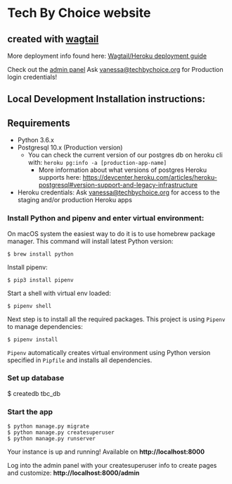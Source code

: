 # Tech By Choice website

## created with [wagtail](https://wagtail.io/)

More deployment info found here: [Wagtail/Heroku deployment guide](https://wagtail.io/blog/wagtail-heroku-2017/)

Check out the [admin panel](https://tbc-site.herokuapp.com/admin)
Ask vanessa@techbychoice.org for Production login credentials!

## Local Development Installation instructions:

## Requirements

- Python 3.6.x
- Postgresql 10.x (Production version)
  - You can check the current version of our postgres db on heroku cli with: `heroku pg:info -a [production-app-name]`
	- More information about what versions of postgres Heroku supports here: https://devcenter.heroku.com/articles/heroku-postgresql#version-support-and-legacy-infrastructure
- Heroku credentials: Ask vanessa@techbychoice.org for access to the staging and/or production Heroku apps


### Install Python and pipenv and enter virtual environment:

On macOS system the easiest way to do it is to use homebrew package manager. This command will install latest Python version:

    $ brew install python

Install pipenv:

    $ pip3 install pipenv

Start a shell with virtual env loaded:

    $ pipenv shell

Next step is to install all the required packages. This project is using `Pipenv` to manage dependencies:

    $ pipenv install

`Pipenv` automatically creates virtual environment using Python version specified in
`Pipfile` and installs all dependencies.

### Set up database
$ createdb tbc_db

### Start the app

    $ python manage.py migrate
    $ python manage.py createsuperuser
    $ python manage.py runserver

Your instance is up and running! Available on **http://localhost:8000**

Log into the admin panel with your createsuperuser info to create pages and customize: **http://localhost:8000/admin**
